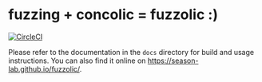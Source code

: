 # fuzzing + concolic = fuzzolic :)

[![CircleCI](https://circleci.com/gh/season-lab/fuzzolic.svg?style=shield&circle-token=0a042e239339c13dce861e5304f5a19b52bc36bd)](https://app.circleci.com/pipelines/github/season-lab/fuzzolic)

Please refer to the documentation in the `docs` directory for build and usage instructions. You can also find it online on https://season-lab.github.io/fuzzolic/.
